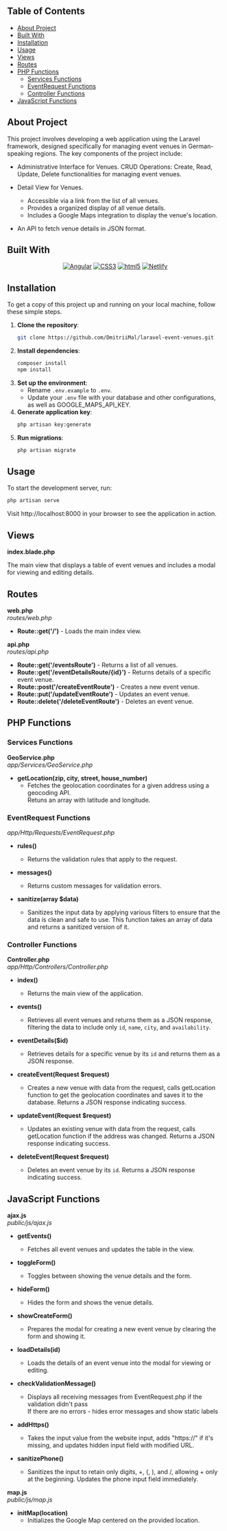 ## Table of Contents

- [About Project](#about-project)
- [Built With](#built-with)
- [Installation](#installation)
- [Usage](#usage)
- [Views](#views)
- [Routes](#routes)
- [PHP Functions](#php-functions)
  - [Services Functions](#services-functions)
  - [EventRequest Functions](#eventrequest-functions)
  - [Controller Functions](#controller-functions)
- [JavaScript Functions](#javascript-functions)

## About Project

This project involves developing a web application using the Laravel framework, designed specifically for managing event venues in German-speaking regions. The key components of the project include:

- Administrative Interface for Venues. CRUD Operations: Create, Read, Update, Delete functionalities for managing event venues.

- Detail View for Venues.

  - Accessible via a link from the list of all venues.
  - Provides a organized display of all venue details.
  - Includes a Google Maps integration to display the venue's location.

- An API to fetch venue details in JSON format.

## Built With

<p align="center">
    <a href="https://angular.dev/" target="_blank"><img src="https://img.shields.io/badge/Angular-%23E90463.svg?style=for-the-badge&logo=angular&logoColor=white" alt="Angular"></a>
    <a href="https://www.w3schools.com/css/" target="_blank"><img src="https://img.shields.io/badge/css-%231A6FB4.svg?style=for-the-badge&logo=css3&logoColor=white" alt="CSS3"></a>
    <a href="https://jquery.com" target="_blank"><img src="https://img.shields.io/badge/html-%23E75E24.svg?style=for-the-badge&logo=html5&logoColor=white" alt="html5"></a>
    <a href="https://netlify.com" target="_blank"><img src="https://img.shields.io/badge/netlify-%2332E6E2.svg?style=for-the-badge&logo=netlify&logoColor=white" alt="Netlify"></a>
  
  
</p>

## Installation

To get a copy of this project up and running on your local machine, follow these simple steps.

1. **Clone the repository**:
   ```sh
   git clone https://github.com/DmitriiMal/laravel-event-venues.git
   ```
2. **Install dependencies**:
   ```sh
   composer install
   npm install
   ```
3. **Set up the environment**:
   - Rename `.env.example` to `.env`.
   - Update your `.env` file with your database and other configurations, as well as GOOGLE_MAPS_API_KEY.
4. **Generate application key**:
   ```sh
   php artisan key:generate
   ```
5. **Run migrations**:
   ```sh
   php artisan migrate
   ```

## Usage

To start the development server, run:

```sh
php artisan serve
```

Visit http://localhost:8000 in your browser to see the application in action.

## Views

**index.blade.php**

The main view that displays a table of event venues and includes a modal for viewing and editing details.

## Routes

**web.php**\
_routes/web.php_

- **Route::get('/')** - Loads the main index view.

**api.php**\
_routes/api.php_

- **Route::get('/eventsRoute')** - Returns a list of all venues.
- **Route::get('/eventDetailsRoute/{id}')** - Returns details of a specific event venue.
- **Route::post('/createEventRoute')** - Creates a new event venue.
- **Route::put('/updateEventRoute')** - Updates an event venue.
- **Route::delete('/deleteEventRoute')** - Deletes an event venue.

## PHP Functions

### Services Functions

**GeoService.php**\
_app/Services/GeoService.php_

- **getLocation(zip, city, street, house_number)**
  - Fetches the geolocation coordinates for a given address using a geocoding API.\
    Retuns an array with latitude and longitude.

### EventRequest Functions

_app/Http/Requests/EventRequest.php_

- **rules()**

  - Returns the validation rules that apply to the request.

- **messages()**

  - Returns custom messages for validation errors.

- **sanitize(array $data)**

  - Sanitizes the input data by applying various filters to ensure that the data is clean and safe to use. This function takes an array of data and returns a sanitized version of it.

### Controller Functions

**Controller.php**\
_app/Http/Controllers/Controller.php_

- **index()**

  - Returns the main view of the application.

- **events()**

  - Retrieves all event venues and returns them as a JSON response, filtering the data to include only `id`, `name`, `city`, and `availability`.

- **eventDetails($id)**

  - Retrieves details for a specific venue by its `id` and returns them as a JSON response.

- **createEvent(Request $request)**

  - Creates a new venue with data from the request, calls getLocation function to get the geolocation coordinates and saves it to the database. Returns a JSON response indicating success.

- **updateEvent(Request $request)**

  - Updates an existing venue with data from the request, calls getLocation function if the address was changed. Returns a JSON response indicating success.

- **deleteEvent(Request $request)**
  - Deletes an event venue by its `id`. Returns a JSON response indicating success.

## JavaScript Functions

**ajax.js**\
_public/js/ajax.js_

- **getEvents()**

  - Fetches all event venues and updates the table in the view.

- **toggleForm()**

  - Toggles between showing the venue details and the form.

- **hideForm()**

  - Hides the form and shows the venue details.

- **showCreateForm()**

  - Prepares the modal for creating a new event venue by clearing the form and showing it.

- **loadDetails(id)**

  - Loads the details of an event venue into the modal for viewing or editing.

- **checkValidationMessage()**

  - Displays all receiving messages from EventRequest.php if the validation didn't pass\
    If there are no errors - hides error messages and show static labels

- **addHttps()**

  - Takes the input value from the website input, adds "https://" if it's missing, and updates hidden input field with modified URL.

- **sanitizePhone()**

  - Sanitizes the input to retain only digits, +, (, ), and /, allowing + only at the beginning. Updates the phone input field immediately.

**map.js**\
_public/js/map.js_

- **initMap(location)**
  - Initializes the Google Map centered on the provided location.
